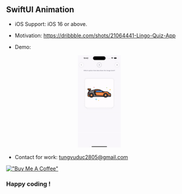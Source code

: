 
## SwiftUI Animation

* iOS Support: iOS 16 or above.

* Motivation: https://dribbble.com/shots/21064441-Lingo-Quiz-App

* Demo:

<p align="center">
  <img src="demo.gif" alt="animated" height="250"/>
</p>

* Contact for work: tungvuduc2805@gmail.com

[!["Buy Me A Coffee"](https://www.buymeacoffee.com/assets/img/custom_images/orange_img.png)](https://www.buymeacoffee.com/tungvu2805)

### Happy coding !
